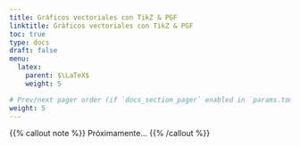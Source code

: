 ```yaml
---
title: Gráficos vectoriales con TikZ & PGF
linktitle: Gráficos vectoriales con TikZ & PGF
toc: true
type: docs
draft: false
menu:
  latex:
    parent: $\LaTeX$
    weight: 5

# Prev/next pager order (if `docs_section_pager` enabled in `params.toml`)
weight: 5
---
```


{{% callout note %}}
Próximamente...
{{% /callout %}}